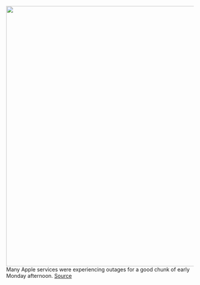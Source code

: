 <img src='https://cdn.vox-cdn.com/thumbor/fP2PgseKRj33teo64zv7JfFDd7w=/0x0:2040x1360/1200x800/filters:focal(857x517:1183x843)/cdn.vox-cdn.com/uploads/chorus_image/image/70652719/acastro_180604_1777_apple_wwdc_0001.0.jpg' width='700px' /><br/>
Many Apple services were experiencing outages for a good chunk of early Monday afternoon.
<a href='https://www.theverge.com/2022/3/21/22989393/apple-is-down-outage-music-imessage-maps-icloud-app-store'> Source <a/>